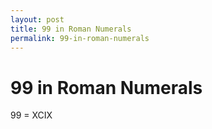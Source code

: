 ```yaml
---
layout: post
title: 99 in Roman Numerals
permalink: 99-in-roman-numerals
---
```


# 99 in Roman Numerals

99 = XCIX
